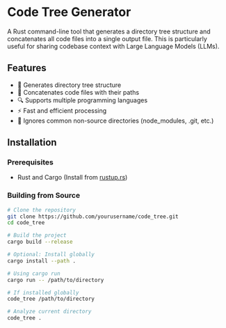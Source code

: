 # Code Tree Generator

A Rust command-line tool that generates a directory tree structure and concatenates all code files into a single output file. This is particularly useful for sharing codebase context with Large Language Models (LLMs).

## Features

- 📁 Generates directory tree structure
- 📝 Concatenates code files with their paths
- 🔍 Supports multiple programming languages
- ⚡ Fast and efficient processing
- 🚫 Ignores common non-source directories (node_modules, .git, etc.)

## Installation

### Prerequisites

- Rust and Cargo (Install from [rustup.rs](https://rustup.rs/))

### Building from Source

```bash
# Clone the repository
git clone https://github.com/yourusername/code_tree.git
cd code_tree

# Build the project
cargo build --release

# Optional: Install globally
cargo install --path .

# Using cargo run
cargo run -- /path/to/directory

# If installed globally
code_tree /path/to/directory

# Analyze current directory
code_tree .


